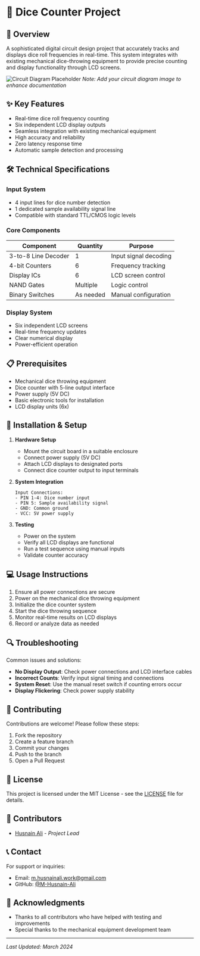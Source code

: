 # 🎲 Dice Counter Project

## 📝 Overview

A sophisticated digital circuit design project that accurately tracks and displays dice roll frequencies in real-time. This system integrates with existing mechanical dice-throwing equipment to provide precise counting and display functionality through LCD screens.

![Circuit Diagram Placeholder](docs/assets/circuit-diagram.png)
*Note: Add your circuit diagram image to enhance documentation*

## ✨ Key Features

- Real-time dice roll frequency counting
- Six independent LCD display outputs
- Seamless integration with existing mechanical equipment
- High accuracy and reliability
- Zero latency response time
- Automatic sample detection and processing

## 🛠️ Technical Specifications

### Input System
- 4 input lines for dice number detection
- 1 dedicated sample availability signal line
- Compatible with standard TTL/CMOS logic levels

### Core Components
| Component | Quantity | Purpose |
|-----------|----------|----------|
| 3-to-8 Line Decoder | 1 | Input signal decoding |
| 4-bit Counters | 6 | Frequency tracking |
| Display ICs | 6 | LCD screen control |
| NAND Gates | Multiple | Logic control |
| Binary Switches | As needed | Manual configuration |

### Display System
- Six independent LCD screens
- Real-time frequency updates
- Clear numerical display
- Power-efficient operation

## 📋 Prerequisites

- Mechanical dice throwing equipment
- Dice counter with 5-line output interface
- Power supply (5V DC)
- Basic electronic tools for installation
- LCD display units (6x)

## 🔧 Installation & Setup

1. **Hardware Setup**
   - Mount the circuit board in a suitable enclosure
   - Connect power supply (5V DC)
   - Attach LCD displays to designated ports
   - Connect dice counter output to input terminals

2. **System Integration**
   ```
   Input Connections:
   - PIN 1-4: Dice number input
   - PIN 5: Sample availability signal
   - GND: Common ground
   - VCC: 5V power supply
   ```

3. **Testing**
   - Power on the system
   - Verify all LCD displays are functional
   - Run a test sequence using manual inputs
   - Validate counter accuracy

## 💻 Usage Instructions

1. Ensure all power connections are secure
2. Power on the mechanical dice throwing equipment
3. Initialize the dice counter system
4. Start the dice throwing sequence
5. Monitor real-time results on LCD displays
6. Record or analyze data as needed

## 🔍 Troubleshooting

Common issues and solutions:

- **No Display Output**: Check power connections and LCD interface cables
- **Incorrect Counts**: Verify input signal timing and connections
- **System Reset**: Use the manual reset switch if counting errors occur
- **Display Flickering**: Check power supply stability

## 🤝 Contributing

Contributions are welcome! Please follow these steps:

1. Fork the repository
2. Create a feature branch
3. Commit your changes
4. Push to the branch
5. Open a Pull Request

## 📄 License

This project is licensed under the MIT License - see the [LICENSE](LICENSE) file for details.

## 👥 Contributors

- [Husnain Ali](https://github.com/M-Husnain-Ali) - *Project Lead*

## 📞 Contact

For support or inquiries:
- Email: m.husnainali.work@gmail.com
- GitHub: [@M-Husnain-Ali](https://github.com/M-Husnain-Ali)

## 🌟 Acknowledgments

- Thanks to all contributors who have helped with testing and improvements
- Special thanks to the mechanical equipment development team

---
*Last Updated: March 2024*
